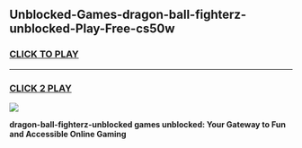 
## Unblocked-Games-dragon-ball-fighterz-unblocked-Play-Free-cs50w
<h3>
<a href="https://premium76.site?title=dragon-ball-fighterz-unblocked&ref=21A">CLICK TO PLAY</a></h3>
<hr>

<h3>
<a href="https://premium76.site?title=dragon-ball-fighterz-unblocked&ref=21A">CLICK 2 PLAY</a>
  
</h3>

<a href="https://premium76.site?title=dragon-ball-fighterz-unblocked&ref=21A"><img src="https://clearcache.store/games.png"></a>


**dragon-ball-fighterz-unblocked games unblocked: Your Gateway to Fun and Accessible Online Gaming**
